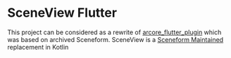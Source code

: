 # SceneView Flutter
This project can be considered as a rewrite of [arcore_flutter_plugin](https://github.com/giandifra/arcore_flutter_plugin) which was based on archived Sceneform.
SceneView is a [Sceneform Maintained](https://github.com/SceneView/sceneview-android) replacement in Kotlin
